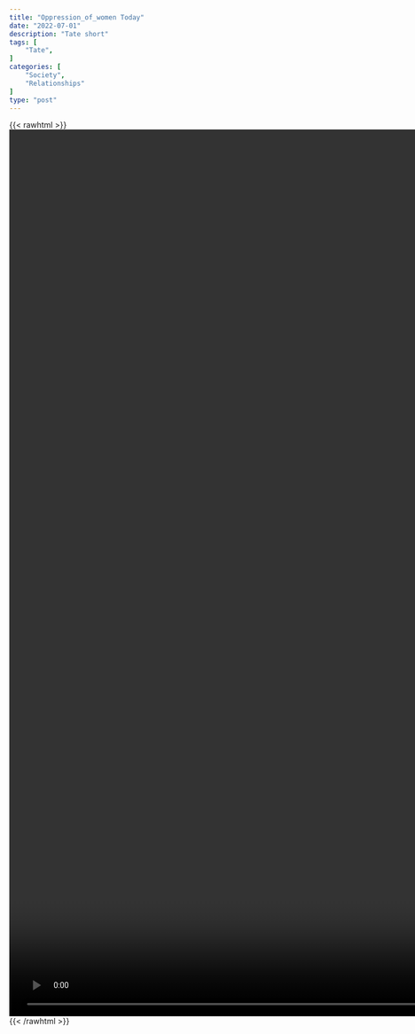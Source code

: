 ```yaml
---
title: "Oppression_of_women Today"
date: "2022-07-01"
description: "Tate short"
tags: [
    "Tate",
]
categories: [
    "Society",
    "Relationships"
]
type: "post"
---
```

{{< rawhtml >}}
    <video style="height:40vh;width:auto" overflow="hidden" controls>
        <source src="https://clips.dev00ps.com/Tate/Andrew_Tate_on_oppression_of_women%F0%9F%98%B1andrewTate_fyp_viral_xyzbca_cobraTate_Tatespeech_freshfit.mp4" type="video/mp4"> 
    </video>
{{< /rawhtml >}}

